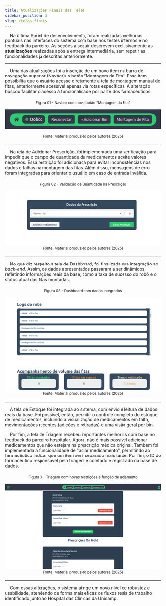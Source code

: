 ```yaml
---
title: Atualizações Finais das Telas
sidebar_position: 3
slug: /telas-finais
---
```


&nbsp;&nbsp;&nbsp;&nbsp;Na última Sprint de desenvolvimento, foram realizadas melhorias pontuais nas interfaces do sistema com base nos testes internos e no feedback do parceiro. As seções a seguir descrevem exclusivamente as **atualizações** realizadas após a entrega intermediária, sem repetir as funcionalidades já descritas anteriormente.

---

&nbsp;&nbsp;&nbsp;&nbsp;Uma das atualizações foi a inserção de um novo item na barra de navegação superior (Navbar): o botão "Montagem da Fita". Esse item possibilita que o usuário acesse diretamente a tela de montagem manual de fitas, anteriormente acessível apenas via rotas específicas. A alteração buscou facilitar o acesso à funcionalidade por parte dos farmacêuticos.

<div align="center">
<sub>Figura 01 - Navbar com novo botão "Montagem da Fita"</sub>

![Navbar Montagem Fita](../../../../docs/static/img/navbar-atualizada.png)

<sup>Fonte: Material produzido pelos autores (2025)</sup>
</div>

---

&nbsp;&nbsp;&nbsp;&nbsp;Na tela de Adicionar Prescrição, foi implementada uma verificação para impedir que o campo de quantidade de medicamentos aceite valores negativos. Essa restrição foi adicionada para evitar inconsistências nos dados e falhas na montagem das fitas. Além disso, mensagens de erro foram integradas para orientar o usuário em caso de entrada inválida.

<div align="center">
<sub>Figura 02 - Validação de Quantidade na Prescrição</sub>

![Validação Prescrição](../../../../docs/static/img/criacao-prescricao.png)
<sup>Fonte: Material produzido pelos autores (2025)</sup>
</div>

---

&nbsp;&nbsp;&nbsp;&nbsp;No que diz respeito à tela de Dashboard, foi finalizada sua integração ao *back-end*. Assim, os dados apresentados passaram a ser dinâmicos, refletindo informações reais da base, como a taxa de sucesso do robô e o status atual das fitas montadas.

<div align="center">
<sub>Figura 03 - Dashboard com dados integrados</sub>

![Dashboard Integrado](<../../../../docs/static/img/dashboard_integrado.png>)
<sup>Fonte: Material produzido pelos autores (2025)</sup>
</div>

---

&nbsp;&nbsp;&nbsp;&nbsp;A tela de Estoque foi integrada ao sistema, com envio e leitura de dados reais da base. Foi possível, então, permitir o controle completo do estoque de medicamentos, incluindo a visualização de medicamentos em falta, movimentações recentes (adições e retiradas) e uma visão geral por bin.


&nbsp;&nbsp;&nbsp;&nbsp;Por fim, a tela de Triagem recebeu importantes melhorias com base no feedback do parceiro hospitalar. Agora, não é mais possível adicionar medicamentos que não estejam na prescrição médica original. Também foi implementada a funcionalidade de "adiar medicamento", permitindo ao farmacêutico indicar que um item será separado mais tarde. Por fim, o ID do farmacêutico responsável pela triagem é coletado e registrado na base de dados.

<div align="center">
<sub>Figura X - Triagem com novas restrições e função de adiamento</sub>

![Triagem Atualizada](<../../../../docs/static/img/triagem_atualizada.png>)
<sup>Fonte: Material produzido pelos autores (2025)</sup>
</div>

---

&nbsp;&nbsp;&nbsp;&nbsp;Com essas alterações, o sistema atinge um novo nível de robustez e usabilidade, atendendo de forma mais eficaz os fluxos reais de trabalho identificado junto ao Hospital das Clínicas da Unicamp.
